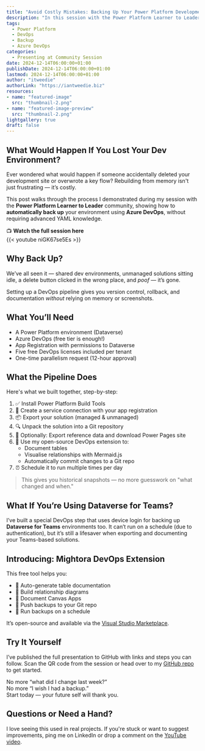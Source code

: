```yaml
---
title: "Avoid Costly Mistakes: Backing Up Your Power Platform Development Environment"
description: "In this session with the Power Platform Learner to Leader community, I shared how to avoid common mistakes and data loss by backing up your Power Platform development environment using Azure DevOps pipelines. Here's a step-by-step guide you can follow."
tags:
  - Power Platform
  - DevOps
  - Backup
  - Azure DevOps
categories:
  - Presenting at Community Session
date: 2024-12-14T06:00:00+01:00
publishDate: 2024-12-14T06:00:00+01:00
lastmod: 2024-12-14T06:00:00+01:00
author: "itweedie"
authorLink: "https://iantweedie.biz"
resources:
- name: "featured-image"
  src: "thumbnail-2.png"
- name: "featured-image-preview"
  src: "thumbnail-2.png"
lightgallery: true
draft: false
---
```


## What Would Happen If You Lost Your Dev Environment?

Ever wondered what would happen if someone accidentally deleted your development site or overwrote a key flow? Rebuilding from memory isn't just frustrating — it’s costly.

This post walks through the process I demonstrated during my session with the **Power Platform Learner to Leader** community, showing how to **automatically back up** your environment using **Azure DevOps**, without requiring advanced YAML knowledge.

📺 **Watch the full session here**  
{{< youtube niGK67se5Es >}}

## Why Back Up?

We’ve all seen it — shared dev environments, unmanaged solutions sitting idle, a delete button clicked in the wrong place, and *poof* — it’s gone. 

Setting up a DevOps pipeline gives you version control, rollback, and documentation *without* relying on memory or screenshots.

## What You’ll Need

- A Power Platform environment (Dataverse)
- Azure DevOps (free tier is enough!)
- App Registration with permissions to Dataverse
- Five free DevOps licenses included per tenant
- One-time parallelism request (12-hour approval)


## What the Pipeline Does

Here's what we built together, step-by-step:

1. ✅ Install Power Platform Build Tools
2. 🔐 Create a service connection with your app registration
3. 📦 Export your solution (managed & unmanaged)
4. 🔍 Unpack the solution into a Git repository
5. 📖 Optionally: Export reference data and download Power Pages site
6. 📄 Use my open-source DevOps extension to:
   - Document tables
   - Visualise relationships with Mermaid.js
   - Automatically commit changes to a Git repo
7. ⏰ Schedule it to run multiple times per day

> This gives you historical snapshots — no more guesswork on "what changed and when."

## What If You’re Using Dataverse for Teams?

I’ve built a special DevOps step that uses device login for backing up **Dataverse for Teams** environments too. It can’t run on a schedule (due to authentication), but it’s still a lifesaver when exporting and documenting your Teams-based solutions.


## Introducing: Mightora DevOps Extension

This free tool helps you:

- 📘 Auto-generate table documentation
- 🔗 Build relationship diagrams
- 🧠 Document Canvas Apps
- 🔄 Push backups to your Git repo
- 📅 Run backups on a schedule

It’s open-source and available via the [Visual Studio Marketplace](https://marketplace.visualstudio.com/items?itemName=mightoraio.mightora-power-platform-devOps-extension).


## Try It Yourself

I’ve published the full presentation to GitHub with links and steps you can follow. Scan the QR code from the session or head over to my [GitHub repo](https://github.com/itweedie) to get started.

No more “what did I change last week?”  
No more “I wish I had a backup.”  
Start today — your future self will thank you.

## Questions or Need a Hand?

I love seeing this used in real projects. If you're stuck or want to suggest improvements, ping me on LinkedIn or drop a comment on the [YouTube video](https://www.youtube.com/watch?v=niGK67se5Es).
